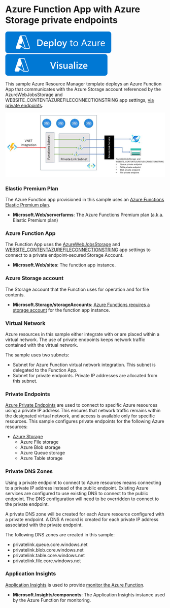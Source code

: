 # Azure Function App with Azure Storage private endpoints

[![Deploy To Azure](https://raw.githubusercontent.com/Azure/azure-quickstart-templates/master/1-CONTRIBUTION-GUIDE/images/deploytoazure.svg?sanitize=true)](https://portal.azure.com/#create/Microsoft.Template/uri/https%3A%2F%2Fraw.githubusercontent.com%2Fpatelchandni%2Farm-template-functions-deployment%2Fmain%2Ffunction-app-storage-private-enpoints%2Fazuredeploy.json)  [![Visualize](https://raw.githubusercontent.com/Azure/azure-quickstart-templates/master/1-CONTRIBUTION-GUIDE/images/visualizebutton.svg?sanitize=true)](http://armviz.io/#/?load=https%3A%2F%2Fraw.githubusercontent.com%2Fpatelchandni%2Farm-template-functions-deployment%2Fmain%2Ffunction-app-storage-private-enpoints%2Fazuredeploy.json)

This sample Azure Resource Manager template deploys an Azure Function App that communicates with the Azure Storage account referenced by the AzureWebJobsStorage and WEBSITE_CONTENTAZUREFILECONNECTIONSTRING app settings, [via private endpoints](https://docs.microsoft.com/en-us/azure/azure-functions/functions-networking-options#private-endpoints). 

![Function App with Storage Private Endpoints](/function-app-storage-private-endpoints/images/function-app-storage-private-endpoints.jpg) 

### Elastic Premium Plan

The Azure Function app provisioned in this sample uses an [Azure Functions Elastic Premium plan](https://docs.microsoft.com/azure/azure-functions/functions-premium-plan#features). 

+ **Microsoft.Web/serverfarms**: The Azure Functions Premium plan (a.k.a. Elastic Premium plan)

### Azure Function App

The Function App uses the [AzureWebJobsStorage](https://docs.microsoft.com/azure/azure-functions/functions-app-settings#azurewebjobsstorage) and [WEBSITE_CONTENTAZUREFILECONNECTIONSTRING](https://docs.microsoft.com/azure/azure-functions/functions-app-settings#website_contentazurefileconnectionstring) app settings to connect to a private endpoint-secured Storage Account.

+ **Microsoft.Web/sites**: The function app instance.

### Azure Storage account

The Storage account that the Function uses for operation and for file contents. 

+ **Microsoft.Storage/storageAccounts**: [Azure Functions requires a storage account](https://docs.microsoft.com/azure/azure-functions/storage-considerations) for the function app instance.

### Virtual Network

Azure resources in this sample either integrate with or are placed within a virtual network. The use of private endpoints keeps network traffic contained with the virtual network.

The sample uses two subnets:

- Subnet for Azure Function virtual network integration.  This subnet is delegated to the Function App.
- Subnet for private endpoints.  Private IP addresses are allocated from this subnet.

### Private Endpoints

[Azure Private Endpoints](https://docs.microsoft.com/azure/private-link/private-endpoint-overview) are used to connect to specific Azure resources using a private IP address  This ensures that network traffic remains within the designated virtual network, and access is available only for specific resources.  This sample configures private endpoints for the following Azure resources:

- [Azure Storage](https://docs.microsoft.com/azure/storage/common/storage-private-endpoints)
  - Azure File storage
  - Azure Blob storage
  - Azure Queue storage
  - Azure Table storage
  
### Private DNS Zones

Using a private endpoint to connect to Azure resources means connecting to a private IP address instead of the public endpoint.  Existing Azure services are configured to use existing DNS to connect to the public endpoint.  The DNS configuration will need to be overridden to connect to the private endpoint.

A private DNS zone will be created for each Azure resource configured with a private endpoint.  A DNS A record is created for each private IP address associated with the private endpoint. 

The following DNS zones are created in this sample:

- privatelink.queue.core.windows.net
- privatelink.blob.core.windows.net
- privatelink.table.core.windows.net
- privatelink.file.core.windows.net

### Application Insights

[Application Insights](https://docs.microsoft.com/azure/azure-monitor/app/app-insights-overview) is used to provide [monitor the Azure Function](https://docs.microsoft.com/azure/azure-functions/functions-monitoring).

+ **Microsoft.Insights/components**: The Application Insights instance used by the Azure Function for monitoring.

